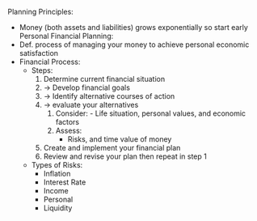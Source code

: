 Planning Principles:
- Money (both assets and liabilities) grows exponentially so start early 
Personal Financial Planning:
- Def. process of managing your money to achieve personal economic satisfaction
- Financial Process:
	- Steps: 
		1. Determine current financial situation 
		2. -> Develop financial goals 
		3. -> Identify alternative courses of action 
		4. -> evaluate your alternatives
			1. Consider:
					- Life situation, personal values, and economic factors
			2. Assess: 
				- Risks, and time value of money
		5. Create and implement your financial plan
		6. Review and revise your plan then repeat in step 1 
	- Types of Risks:
		- Inflation 
		- Interest Rate
		- Income 
		- Personal
		- Liquidity